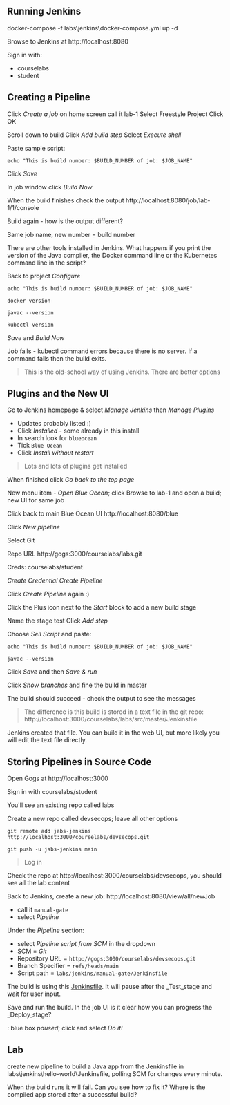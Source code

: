 

## Running Jenkins

docker-compose -f labs\jenkins\docker-compose.yml up -d

Browse to Jenkins at http://localhost:8080

Sign in with:

- courselabs
- student

## Creating a Pipeline

Click _Create a job_ on home screen
call it lab-1
Select Freestyle Project
Click OK

Scroll down to build
Click _Add build step_
Select _Execute shell_

Paste sample script:

```
echo "This is build number: $BUILD_NUMBER of job: $JOB_NAME"
```

Click _Save_

In job window click _Build Now_

When the build finishes check the output http://localhost:8080/job/lab-1/1/console

Build again - how is the output different?

Same job name, new number = build number

There are other tools installed in Jenkins. What happens if you print the version of the Java compiler, the Docker command line or the Kubernetes command line in the script?

Back to project
_Configure_

```
echo "This is build number: $BUILD_NUMBER of job: $JOB_NAME"

docker version

javac --version

kubectl version
```

_Save_ and _Build Now_

Job fails - kubectl command errors because there is no server. If a command fails then the build exits.

> This is the old-school way of using Jenkins. There are better options

## Plugins and the New UI

Go to Jenkins homepage & select _Manage Jenkins_ then _Manage Plugins_

- Updates probably listed :)
- Click _Installed_ - some already in this install
- In search look for `blueocean`
- Tick `Blue Ocean`
- Click _Install without restart_

> Lots and lots of plugins get installed

When finished click _Go back to the top page_

New menu item - _Open Blue Ocean_; click
Browse to lab-1 and open a build; new UI for same job

Click back to main Blue Ocean UI http://localhost:8080/blue

Click _New pipeline_

Select Git

Repo URL http://gogs:3000/courselabs/labs.git

Creds: courselabs/student

_Create Credential_
_Create Pipeline_

Click _Create Pipeline_ again :)

Click the Plus icon next to the _Start_ block to add a new build stage

Name the stage test
Click _Add step_

Choose _Sell Script_ and paste:

```
echo "This is build number: $BUILD_NUMBER of job: $JOB_NAME"

javac --version
```

Click _Save_ and then _Save & run_

Click _Show branches_ and fine the build in master

The build should succeed - check the output to see the messages

> The difference is this build is stored in a text file in the git repo: http://localhost:3000/courselabs/labs/src/master/Jenkinsfile

Jenkins created that file. You can build it in the web UI, but more likely you will edit the text file directly.

## Storing Pipelines in Source Code

Open Gogs at http://localhost:3000

Sign in with courselabs/student

You'll see an existing repo called labs

Create a new repo called devsecops; leave all other options

```
git remote add jabs-jenkins http://localhost:3000/courselabs/devsecops.git

git push -u jabs-jenkins main
```

> Log in

Check the repo at http://localhost:3000/courselabs/devsecops, you should see all the lab content

Back to Jenkins, create a new job: http://localhost:8080/view/all/newJob

- call it `manual-gate`
- select _Pipeline_


Under the _Pipeline_ section:

- select _Pipeline script from SCM_ in the dropdown
- SCM = _Git_
- Repository URL = `http://gogs:3000/courselabs/devsecops.git`
- Branch Specifier = `refs/heads/main`
- Script path = `labs/jenkins/manual-gate/Jenkinsfile`

The build is using this [Jenkinsfile](.\manual-gate\Jenkinsfile). It will pause after the _Test_stage and wait for user input.

Save and run the build. In the job UI is it clear how you can progress the _Deploy_stage?

: blue box _paused_; click and select _Do it!_


## Lab

create new pipeline to build a Java app
from the Jenkinsfile in labs\jenkins\hello-world\Jenkinsfile, polling SCM for changes every minute.

When the build runs it will fail. Can you see how to fix it? Where is the compiled app stored after a successful build?

